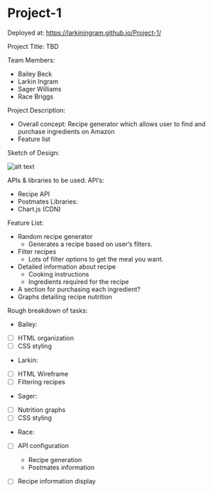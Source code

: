 # Project-1

Deployed at: https://larkiningram.github.io/Project-1/

Project Title:
TBD

Team Members: 
- Bailey Beck
- Larkin Ingram 
- Sager Williams 
- Race Briggs

Project Description:
- Overall concept: Recipe generator which allows user to find and purchase ingredients on Amazon
- Feature list

Sketch of Design:

![alt text](Desktop/BCS/Project-1/wireframe.png)


APIs & libraries to be used:
	API’s:
  - Recipe API
  - Postmates
	Libraries:
  - Chart.js (CDN)

Feature List:
- Random recipe generator
  - Generates a recipe based on user’s filters.
- Filter recipes
  - Lots of filter options to get the meal you want.
- Detailed information about recipe
  - Cooking instructions
  - Ingredients required for the recipe
- A section for purchasing each ingredient?
- Graphs detailing recipe nutrition

Rough breakdown of tasks:
  - Bailey:
   - [ ] HTML organization
   - [ ] CSS styling
  - Larkin:
   - [ ] HTML Wireframe
   - [ ] Filtering recipes
  - Sager:
   - [ ] Nutrition graphs
   - [ ] CSS styling
  - Race:
   - [ ] API configuration
     - Recipe generation
     - Postmates information
   - [ ] Recipe information display

